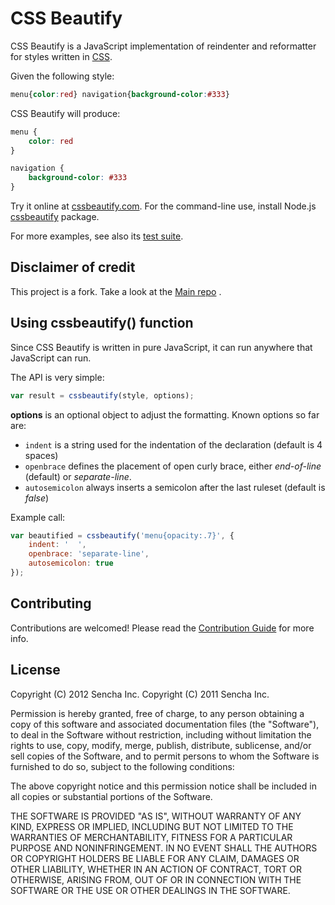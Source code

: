 # CSS Beautify #

CSS Beautify is a JavaScript implementation of reindenter and reformatter for styles written in [CSS](http://www.w3.org/Style/CSS/).

Given the following style:

```css
menu{color:red} navigation{background-color:#333}
```

CSS Beautify will produce:

```css
menu {
    color: red
}

navigation {
    background-color: #333
}
```

Try it online at [cssbeautify.com](http://cssbeautify.com). For the
command-line use, install Node.js [cssbeautify](https://npmjs.org/package/cssbeautify) package.

For more examples, see also its [test suite](http://cssbeautify.com/test/).

## Disclaimer of credit ##

This project is a fork. Take a look at the [Main repo](https://github.com/senchalabs/cssbeautify) .


## Using cssbeautify() function ##

Since CSS Beautify is written in pure JavaScript, it can run anywhere that JavaScript can run.

The API is very simple:

```javascript
var result = cssbeautify(style, options);
```

**options** is an optional object to adjust the formatting. Known options so far are:

  *  <code>indent</code> is a string used for the indentation of the declaration (default is 4 spaces)
  *  <code>openbrace</code> defines the placement of open curly brace, either *end-of-line* (default) or *separate-line*.
  *  <code>autosemicolon</code> always inserts a semicolon after the last ruleset (default is *false*)

Example call:

```javascript
var beautified = cssbeautify('menu{opacity:.7}', {
    indent: '  ',
    openbrace: 'separate-line',
    autosemicolon: true
});
```

## Contributing ##

Contributions are welcomed! Please read the [Contribution Guide](https://github.com/AmirMehrabi/cssstyler/blob/master/CONTRIBUTING.md) for more info.

## License ##

Copyright (C) 2012 Sencha Inc.
Copyright (C) 2011 Sencha Inc.

Permission is hereby granted, free of charge, to any person obtaining a copy
of this software and associated documentation files (the "Software"), to deal
in the Software without restriction, including without limitation the rights
to use, copy, modify, merge, publish, distribute, sublicense, and/or sell
copies of the Software, and to permit persons to whom the Software is
furnished to do so, subject to the following conditions:

The above copyright notice and this permission notice shall be included in
all copies or substantial portions of the Software.

THE SOFTWARE IS PROVIDED "AS IS", WITHOUT WARRANTY OF ANY KIND, EXPRESS OR
IMPLIED, INCLUDING BUT NOT LIMITED TO THE WARRANTIES OF MERCHANTABILITY,
FITNESS FOR A PARTICULAR PURPOSE AND NONINFRINGEMENT. IN NO EVENT SHALL THE
AUTHORS OR COPYRIGHT HOLDERS BE LIABLE FOR ANY CLAIM, DAMAGES OR OTHER
LIABILITY, WHETHER IN AN ACTION OF CONTRACT, TORT OR OTHERWISE, ARISING FROM,
OUT OF OR IN CONNECTION WITH THE SOFTWARE OR THE USE OR OTHER DEALINGS IN
THE SOFTWARE.
